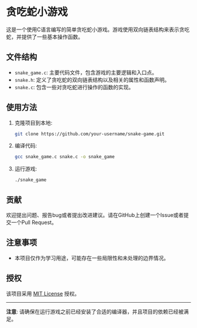 # 贪吃蛇小游戏

这是一个使用C语言编写的简单贪吃蛇小游戏。游戏使用双向链表结构来表示贪吃蛇，并提供了一些基本操作函数。

## 文件结构

- `snake_game.c`: 主要代码文件，包含游戏的主要逻辑和入口点。
- `snake.h`: 定义了贪吃蛇的双向链表结构以及相关的属性和函数声明。
- `snake.c`: 包含一些对贪吃蛇进行操作的函数的实现。

## 使用方法

1. 克隆项目到本地:

    ```bash
    git clone https://github.com/your-username/snake-game.git
    ```

2. 编译代码:

    ```bash
    gcc snake_game.c snake.c -o snake_game
    ```

3. 运行游戏:

    ```bash
    ./snake_game
    ```

## 贡献

欢迎提出问题、报告bug或者提出改进建议。请在GitHub上创建一个Issue或者提交一个Pull Request。

## 注意事项

- 本项目仅作为学习用途，可能存在一些局限性和未处理的边界情况。

## 授权

该项目采用 [MIT License](LICENSE) 授权。

---
**注意**: 请确保在运行游戏之前已经安装了合适的编译器，并且项目的依赖已经被满足。